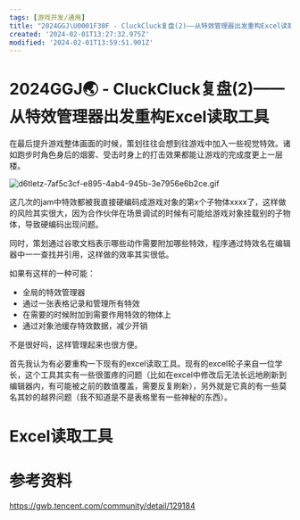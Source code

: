 ```yaml
---
tags: [游戏开发/通用]
title: "2024GGJ\U0001F30F - CluckCluck复盘(2)——从特效管理器出发重构Excel读取工具"
created: '2024-02-01T13:27:32.975Z'
modified: '2024-02-01T13:59:51.901Z'
---
```


# 2024GGJ🌏 - CluckCluck复盘(2)——从特效管理器出发重构Excel读取工具

在最后提升游戏整体画面的时候，策划往往会想到往游戏中加入一些视觉特效。诸如跑步时角色身后的烟雾、受击时身上的打击效果都能让游戏的完成度更上一层楼。

<img src="https://ae01.alicdn.com/kf/S00fdeff83edb467ab0ac68afca23c96fR.gif" alt="d6tletz-7af5c3cf-e895-4ab4-945b-3e7956e6b2ce.gif" title="https://www.deviantart.com/neon2005/art/Furnace-with-particle-effects-gif-412504919" />

这几次的jam中特效都被我直接硬编码成游戏对象的第x个子物体xxxx了，这样做的风险其实很大，因为合作伙伴在场景调试的时候有可能给游戏对象挂载别的子物体，导致硬编码出现问题。

同时，策划通过谷歌文档表示哪些动作需要附加哪些特效，程序通过特效名在编辑器中一一查找并引用，这样做的效率其实很低。

如果有这样的一种可能：

- 全局的特效管理器
- 通过一张表格记录和管理所有特效
- 在需要的时候附加到需要作用特效的物体上
- 通过对象池缓存特效数据，减少开销

不是很好吗，这样管理起来也很方便。

首先我认为有必要重构一下现有的excel读取工具。现有的excel轮子来自一位学长，这个工具其实有一些很蛋疼的问题（比如在excel中修改后无法长远地刷新到编辑器内，有可能被之前的数值覆盖，需要反复刷新），另外就是它真的有一些莫名其妙的越界问题（我不知道是不是表格里有一些神秘的东西）。

# Excel读取工具

# 参考资料
https://gwb.tencent.com/community/detail/129184
